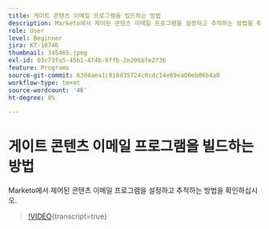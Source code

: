 ```yaml
---
title: 게이트 콘텐츠 이메일 프로그램을 빌드하는 방법
description: Marketo에서 제어된 콘텐츠 이메일 프로그램을 설정하고 추적하는 방법을 확인하십시오.
role: User
level: Beginner
jira: KT-10746
thumbnail: 345465.jpeg
exl-id: 03c73fa5-45b1-4f4b-8ffb-2e206bfe2736
feature: Programs
source-git-commit: 63d4aea1c818d35724c0cdc14e69ea00eb06b4a0
workflow-type: tm+mt
source-wordcount: '46'
ht-degree: 0%

---
```


# 게이트 콘텐츠 이메일 프로그램을 빌드하는 방법

Marketo에서 제어된 콘텐츠 이메일 프로그램을 설정하고 추적하는 방법을 확인하십시오.

>[!VIDEO](https://video.tv.adobe.com/v/345465/?quality=12&learn=on){transcript=true}
